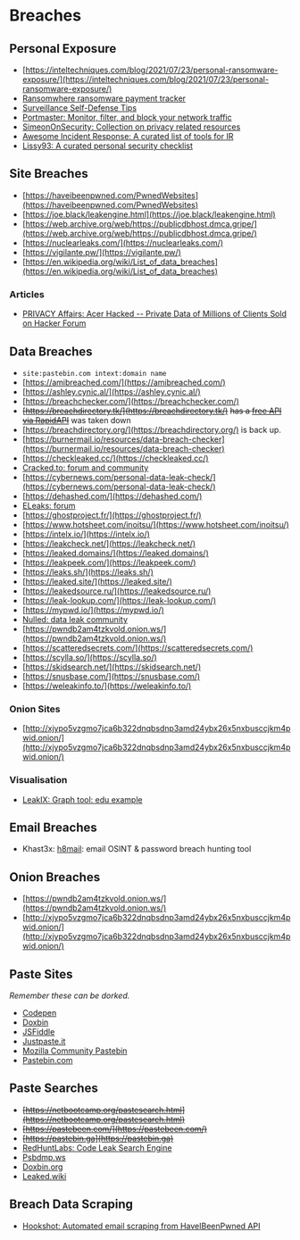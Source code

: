 # Breaches
## Personal Exposure
* [https://inteltechniques.com/blog/2021/07/23/personal-ransomware-exposure/](https://inteltechniques.com/blog/2021/07/23/personal-ransomware-exposure/)
* [Ransomwhere ransomware payment tracker](https://ransomwhe.re/)
* [Surveillance Self-Defense Tips](https://ssd.eff.org/)
* [Portmaster: Monitor, filter, and block your network traffic](https://safing.io/portmaster/)
* [SimeonOnSecurity: Collection on privacy related resources](https://simeononsecurity.ch/recommendations/privacy/)
* [Awesome Incident Response: A curated list of tools for IR](https://github.com/meirwah/awesome-incident-response)
* [Lissy93: A curated personal security checklist](https://github.com/Lissy93/personal-security-checklist)
## Site Breaches
* [https://haveibeenpwned.com/PwnedWebsites](https://haveibeenpwned.com/PwnedWebsites)
* [https://joe.black/leakengine.html](https://joe.black/leakengine.html)
* [https://web.archive.org/web/https://publicdbhost.dmca.gripe/](https://web.archive.org/web/https://publicdbhost.dmca.gripe/)
* [https://nuclearleaks.com/](https://nuclearleaks.com/)
* [https://vigilante.pw/](https://vigilante.pw/)
* [https://en.wikipedia.org/wiki/List_of_data_breaches](https://en.wikipedia.org/wiki/List_of_data_breaches)
### Articles
* [PRIVACY Affairs: Acer Hacked -- Private Data of Millions of Clients Sold on Hacker Forum](https://www.privacyaffairs.com/acer-data-breach/)
## Data Breaches
* `site:pastebin.com intext:domain name`
* [https://amibreached.com/](https://amibreached.com/)
* [https://ashley.cynic.al/](https://ashley.cynic.al/)
* [https://breachchecker.com/](https://breachchecker.com/)
* ~~[https://breachdirectory.tk/](https://breachdirectory.tk/)~~ ~~has a [free API via RapidAPI](https://rapidapi.com/rohan-patra/api/breachdirectory)~~ was taken down
* [https://breachdirectory.org/](https://breachdirectory.org/) is back up.
* [https://burnermail.io/resources/data-breach-checker](https://burnermail.io/resources/data-breach-checker)
* [https://checkleaked.cc/](https://checkleaked.cc/)
* [Cracked.to: forum and community](https://cracked.to/)
* [https://cybernews.com/personal-data-leak-check/](https://cybernews.com/personal-data-leak-check/)
* [https://dehashed.com/](https://dehashed.com/)
* [ELeaks: forum](https://eleaks.to/)
* [https://ghostproject.fr/](https://ghostproject.fr/)
* [https://www.hotsheet.com/inoitsu/](https://www.hotsheet.com/inoitsu/)
* [https://intelx.io/](https://intelx.io/)
* [https://leakcheck.net/](https://leakcheck.net/)
* [https://leaked.domains/](https://leaked.domains/)
* [https://leakpeek.com/](https://leakpeek.com/)
* [https://leaks.sh/](https://leaks.sh/)
* [https://leaked.site/](https://leaked.site/)
* [https://leakedsource.ru/](https://leakedsource.ru/)
* [https://leak-lookup.com/](https://leak-lookup.com/)
* [https://mypwd.io/](https://mypwd.io/)
* [Nulled: data leak community](https://www.nulled.to/)
* [https://pwndb2am4tzkvold.onion.ws/](https://pwndb2am4tzkvold.onion.ws/)
* [https://scatteredsecrets.com/](https://scatteredsecrets.com/)
* [https://scylla.so/](https://scylla.so/)
* [https://skidsearch.net/](https://skidsearch.net/)
* [https://snusbase.com/](https://snusbase.com/)
* [https://weleakinfo.to/](https://weleakinfo.to/)
### Onion Sites
* [http://xjypo5vzgmo7jca6b322dnqbsdnp3amd24ybx26x5nxbusccjkm4pwid.onion/](http://xjypo5vzgmo7jca6b322dnqbsdnp3amd24ybx26x5nxbusccjkm4pwid.onion/)
### Visualisation
* [LeakIX: Graph tool: edu example](https://leakix.net/graph/c7f087d1-aad0-49d4-b93d-c7d019b295a8)
## Email Breaches
* Khast3x: [h8mail](https://github.com/khast3x/h8mail): email OSINT & password breach hunting tool
## Onion Breaches
* [https://pwndb2am4tzkvold.onion.ws/](https://pwndb2am4tzkvold.onion.ws/)
* [http://xjypo5vzgmo7jca6b322dnqbsdnp3amd24ybx26x5nxbusccjkm4pwid.onion/](http://xjypo5vzgmo7jca6b322dnqbsdnp3amd24ybx26x5nxbusccjkm4pwid.onion/)
## Paste Sites
*Remember these can be dorked.*
* [Codepen](https://codepen.io/)
* [Doxbin](https://doxbin.com/)
* [JSFiddle](https://jsfiddle.net/)
* [Justpaste.it](https://justpaste.it/)
* [Mozilla Community Pastebin](https://paste.mozilla.org/)
* [Pastebin.com](https://pastebin.com/)
## Paste Searches
* ~~[https://netbootcamp.org/pastesearch.html](https://netbootcamp.org/pastesearch.html)~~
* ~~[https://pastebeen.com/](https://pastebeen.com/)~~
* ~~[https://pastebin.ga](https://pastebin.ga)~~
* [RedHuntLabs: Code Leak Search Engine](https://redhuntlabs.com/online-ide-search/)
* [Psbdmp.ws](https://psbdmp.ws/)
* [Doxbin.org](https://doxbin.org)
* [Leaked.wiki](https://leaked.wiki/home)
## Breach Data Scraping
* [Hookshot: Automated email scraping from HaveIBeenPwned API](https://github.com/andrew-vii/hookshot/)